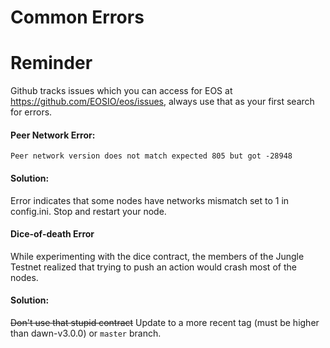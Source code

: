 # Common Errors

# Reminder
Github tracks issues which you can access for EOS at https://github.com/EOSIO/eos/issues, always use that as your first search for errors.


#### Peer Network Error:

```console
Peer network version does not match expected 805 but got -28948
```  

#### Solution:

Error indicates that some nodes have networks mismatch set to 1 in config.ini. Stop and restart your node.

#### Dice-of-death Error

While experimenting with the dice contract, the members of the Jungle Testnet realized that trying to push an action would crash most of the nodes.

#### Solution:

~~Don't use that stupid contract~~ Update to a more recent tag (must be higher than dawn-v3.0.0) or `master` branch.
